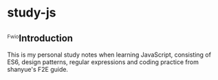 # study-js
<p style="float: left; color: #333; font-size: 12px;">Fwio</p>

## Introduction

This is my personal study notes when learning JavaScript, consisting of ES6, design patterns, regular expressions and coding practice from shanyue's F2E guide.
